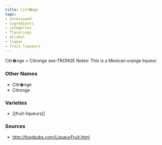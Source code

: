 ```yaml
---
title: Citr�nge
tags:
- unreviewed
- ingredients
- categories
- flavorings
- alcohol
- liquor
- fruit-liqueurs
---
```

Citr�nge = Citronge see-TRONGE Notes: This is a Mexican orange liqueur.

### Other Names

* Citr�nge
* Citronge

### Varieties

* [[fruit-liqueurs]]

### Sources
* http://foodsubs.com/LiqueurFruit.html
